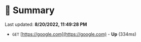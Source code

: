 # 📖 Summary
Last updated: **8/20/2022, 11:49:28 PM**

- `GET` [https://google.com](https://google.com) - **Up** (334ms)
